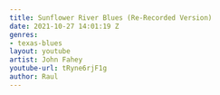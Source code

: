 ```yaml
---
title: Sunflower River Blues (Re-Recorded Version)
date: 2021-10-27 14:01:19 Z
genres:
- texas-blues
layout: youtube
artist: John Fahey
youtube-url: tRyne6rjF1g
author: Raul
---
```


